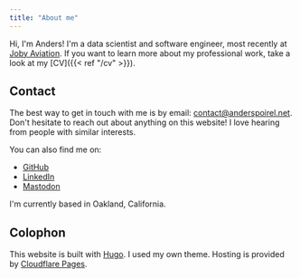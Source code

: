 ```yaml
---
title: "About me"
---
```


Hi, I'm Anders! I'm a data scientist and software engineer, most recently at 
[Joby Aviation](https://jobyaviation.com). If you want to learn more about my
professional work, take a look at my [CV]({{< ref "/cv" >}}).

## Contact

The best way to get in touch with me is by email: [contact@anderspoirel.net](mailto:contact@anderspoirel.net).
Don't hesitate to reach out about anything on this website! I love hearing from people
with similar interests.

You can also find me on:

- [GitHub](https://github.com/Jswig)
- [LinkedIn](https://www.linkedin.com/in/anders-poirel-732595160/)
- [Mastodon](https://techhub.social/@andersjoachim)

I'm currently based in Oakland, California.

## Colophon

This website is built with [Hugo](https://gohugo.io/). I used my own theme.
Hosting is provided by [Cloudflare Pages](https://developers.cloudflare.com/pages/).